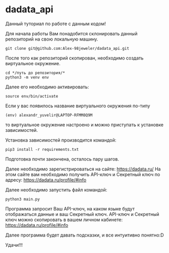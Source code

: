 # dadata_api

Данный туториал по работе с данным кодом!

Для начала работы Вам понадобится склонировать данный репозиторий на свою локальную машину.



    git clone git@github.com:Alex-98jeweler/dadata_api.git

После того как репозиторий скопирован, необходимо создать виртуальное окружение. 



    cd */путь до репозитория/*
    python3 -m venv env

Далее его необходимо активировать: 



    source env/bin/activate

Если у вас появилось название виртуального окружения по-типу



    (env) alexandr_yuvelir@LAPTOP-RFMM8Q9M

то виртуальное окружение настроено и можно приступать к установке зависимостей.

Установка зависимостей производится командой:

    pip3 install -r requirements.txt

Подготовка почти закончена, осталось пару шагов.

Далее необходимо зарегистрироваться на сайте: https://dadata.ru/
На этом сайте вам необходимо получить API-ключ и Секретный ключ по адресу: https://dadata.ru/profile/#info

Далее необходимо запустить файл командой:

    python3 main.py

Программа запросит Ваш API-ключ, на каком языке будут отображаться данные и ваш Секретный ключ.
API-ключ и Секретный ключ можно скопировать в вашем личном кабинете: https://dadata.ru/profile/#info

Далее программа будет давать подсказки, и все интуитивно понятно:D 

Удачи!!!








